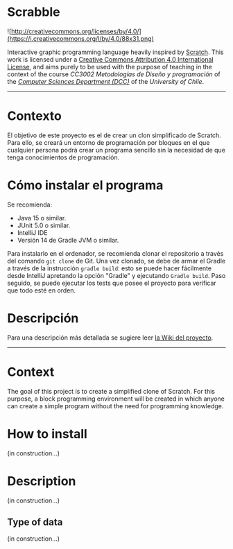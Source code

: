 # Scrabble

![http://creativecommons.org/licenses/by/4.0/](https://i.creativecommons.org/l/by/4.0/88x31.png)

Interactive graphic programming language heavily inspired by 
[Scratch](https://scratch.mit.edu).
This work is licensed under a
[Creative Commons Attribution 4.0 International License](http://creativecommons.org/licenses/by/4.0/), 
and aims purely to be used with the purpose of teaching in the context of the course 
_CC3002 Metodologías de Diseño y programación_ of the 
[_Computer Sciences Department (DCC)_](https://www.dcc.uchile.cl) of the 
_University of Chile_.

---

# Contexto

El objetivo de este proyecto es el de crear un clon simplificado de Scratch. Para ello,
se creará un entorno de programación por bloques en el que cualquier persona podrá crear
un programa sencillo sin la necesidad de que tenga conocimientos de programación.

# Cómo instalar el programa

Se recomienda:
* Java 15 o similar.
* JUnit 5.0 o similar.
* IntelliJ IDE
* Versión 14 de Gradle JVM o similar.

Para instalarlo en el ordenador, se recomienda clonar el repositorio a través del comando
`git clone` de Git. Una vez clonado, se debe de armar el Gradle a través de la instrucción
`gradle build`: esto se puede hacer fácilmente desde IntelliJ apretando la opción "Gradle"
y ejecutando `Gradle build`. Paso seguido, se puede ejecutar los tests que posee el 
proyecto para verificar que todo esté en orden.  

# Descripción

Para una descripción más detallada se sugiere leer [la Wiki del proyecto](https://github.com/CC3002-Metodologias/scrabble-asolnn2a8/wiki/0.-Home).


--------------------------------------------------------------------------------------

# Context

The goal of this project is to create a simplified clone of Scratch. For this purpose,
a block programming environment will be created in which anyone can create a simple
program without the need for programming knowledge.

# How to install
(in construction...)

# Description
(in construction...)

## Type of data
(in construction...)


